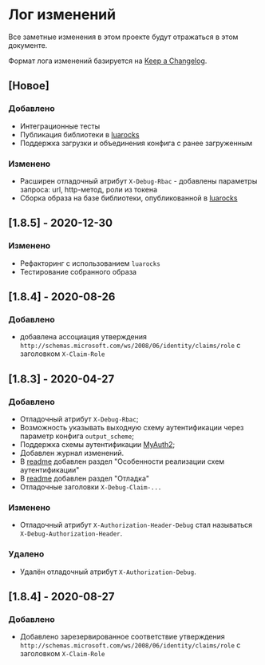 # Лог изменений

Все заметные изменения в этом проекте будут отражаться в этом документе.

Формат лога изменений базируется на [Keep a Changelog](https://keepachangelog.com/en/1.0.0/).

## [Новое]

### Добавлено

* Интеграционные тесты
* Публикация библиотеки в [luarocks](https://luarocks.org/modules/ozzy-ext/myauth)
* Поддержка загрузки и объединения конфига с ранее загруженным 

### Изменено

* Расширен отладочный атрибут `X-Debug-Rbac` - добавлены параметры запроса: url, http-метод, роли из токена
* Сборка образа на базе библиотеки, опубликованной в [luarocks](https://luarocks.org/) 

## [1.8.5] - 2020-12-30

### Изменено

* Рефакторинг с использованием `luarocks`
* Тестирование собранного образа 

## [1.8.4] - 2020-08-26

### Добавлено 

* добавлена ассоциация утверждения `http://schemas.microsoft.com/ws/2008/06/identity/claims/role` с заголовком `X-Claim-Role`

## [1.8.3] - 2020-04-27

### Добавлено 

- Отладочный атрибут `X-Debug-Rbac`;
- Возможность указывать выходную схему аутентификации через параметр конфига `output_scheme`;
- Поддержка схемы аутентификации [MyAuth2](https://github.com/ozzy-ext-myauth/specification/blob/master/v2/myauth-authentication-2.md);
- Добавлен журнал изменений.
- В [readme](./readme.md) добавлен раздел "Особенности реализации схем аутентификации"
- В [readme](./readme.md) добавлен раздел "Отладка"
- Отладочные заголовки `X-Debug-Claim-...`

### Изменено

- Отладочный атрибут `X-Authorization-Header-Debug` стал называться `X-Debug-Authorization-Header`.

### Удалено

- Удалён отладочный атрибут `X-Authorization-Debug`.

## [1.8.4] - 2020-08-27

### Добавлено

* Добавлено зарезервированное соответствие утверждения `http://schemas.microsoft.com/ws/2008/06/identity/claims/role` с заголовком `X-Claim-Role`